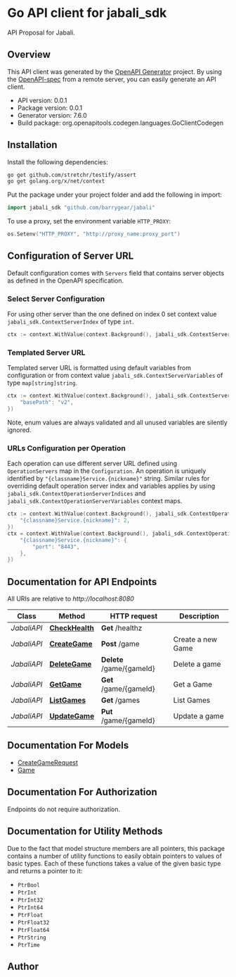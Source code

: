 # Go API client for jabali_sdk

API Proposal for Jabali.

## Overview
This API client was generated by the [OpenAPI Generator](https://openapi-generator.tech) project.  By using the [OpenAPI-spec](https://www.openapis.org/) from a remote server, you can easily generate an API client.

- API version: 0.0.1
- Package version: 0.0.1
- Generator version: 7.6.0
- Build package: org.openapitools.codegen.languages.GoClientCodegen

## Installation

Install the following dependencies:

```sh
go get github.com/stretchr/testify/assert
go get golang.org/x/net/context
```

Put the package under your project folder and add the following in import:

```go
import jabali_sdk "github.com/barrygear/jabali"
```

To use a proxy, set the environment variable `HTTP_PROXY`:

```go
os.Setenv("HTTP_PROXY", "http://proxy_name:proxy_port")
```

## Configuration of Server URL

Default configuration comes with `Servers` field that contains server objects as defined in the OpenAPI specification.

### Select Server Configuration

For using other server than the one defined on index 0 set context value `jabali_sdk.ContextServerIndex` of type `int`.

```go
ctx := context.WithValue(context.Background(), jabali_sdk.ContextServerIndex, 1)
```

### Templated Server URL

Templated server URL is formatted using default variables from configuration or from context value `jabali_sdk.ContextServerVariables` of type `map[string]string`.

```go
ctx := context.WithValue(context.Background(), jabali_sdk.ContextServerVariables, map[string]string{
	"basePath": "v2",
})
```

Note, enum values are always validated and all unused variables are silently ignored.

### URLs Configuration per Operation

Each operation can use different server URL defined using `OperationServers` map in the `Configuration`.
An operation is uniquely identified by `"{classname}Service.{nickname}"` string.
Similar rules for overriding default operation server index and variables applies by using `jabali_sdk.ContextOperationServerIndices` and `jabali_sdk.ContextOperationServerVariables` context maps.

```go
ctx := context.WithValue(context.Background(), jabali_sdk.ContextOperationServerIndices, map[string]int{
	"{classname}Service.{nickname}": 2,
})
ctx = context.WithValue(context.Background(), jabali_sdk.ContextOperationServerVariables, map[string]map[string]string{
	"{classname}Service.{nickname}": {
		"port": "8443",
	},
})
```

## Documentation for API Endpoints

All URIs are relative to *http://localhost:8080*

Class | Method | HTTP request | Description
------------ | ------------- | ------------- | -------------
*JabaliAPI* | [**CheckHealth**](docs/JabaliAPI.md#checkhealth) | **Get** /healthz | 
*JabaliAPI* | [**CreateGame**](docs/JabaliAPI.md#creategame) | **Post** /game | Create a new Game
*JabaliAPI* | [**DeleteGame**](docs/JabaliAPI.md#deletegame) | **Delete** /game/{gameId} | Delete a game
*JabaliAPI* | [**GetGame**](docs/JabaliAPI.md#getgame) | **Get** /game/{gameId} | Get a Game
*JabaliAPI* | [**ListGames**](docs/JabaliAPI.md#listgames) | **Get** /games | List Games
*JabaliAPI* | [**UpdateGame**](docs/JabaliAPI.md#updategame) | **Put** /game/{gameId} | Update a game


## Documentation For Models

 - [CreateGameRequest](docs/CreateGameRequest.md)
 - [Game](docs/Game.md)


## Documentation For Authorization

Endpoints do not require authorization.


## Documentation for Utility Methods

Due to the fact that model structure members are all pointers, this package contains
a number of utility functions to easily obtain pointers to values of basic types.
Each of these functions takes a value of the given basic type and returns a pointer to it:

* `PtrBool`
* `PtrInt`
* `PtrInt32`
* `PtrInt64`
* `PtrFloat`
* `PtrFloat32`
* `PtrFloat64`
* `PtrString`
* `PtrTime`

## Author



